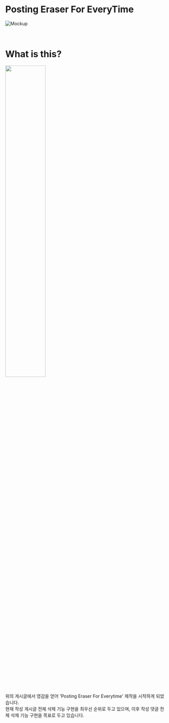 # Posting Eraser For EveryTime

![Mockup](https://user-images.githubusercontent.com/64591335/194907755-09119020-e14f-46d3-ba83-f3adc283ca3d.png)

<br>

# What is this?
<img src="https://user-images.githubusercontent.com/64591335/194909240-ffe7f9c2-fe48-4cba-a471-9f8bd5cc4811.png" width="50%" height="50%">

위의 게시글에서 영감을 얻어 'Posting Eraser For Everytime' 제작을 시작하게 되었습니다.<br>
현재 작성 게시글 전체 삭제 기능 구현을 최우선 순위로 두고 있으며, 이후 작성 댓글 전체 삭제 기능 구현을 목표로 두고 있습니다.
